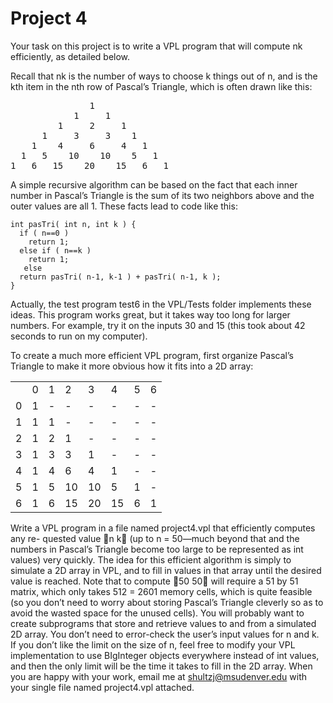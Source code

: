 # Project 4

Your task on this project is to write a VPL program that will compute nk efficiently, as detailed below.

Recall that nk is the number of ways to choose k things out of n, and is the kth item in the nth row of Pascal’s Triangle, which is often drawn like this:
<pre>
               1
            1     1
         1     2     1
      1     3     3    1
    1    4     6     4   1
  1   5    10    10    5   1
1   6   15    20    15   6   1
</pre>

A simple recursive algorithm can be based on the fact that each inner number in Pascal’s Triangle is the sum of its two neighbors above and the outer values are all 1. These facts lead to code like this:

```
int pasTri( int n, int k ) {  
  if ( n==0 )  
    return 1;  
  else if ( n==k )  
    return 1;  
   else  
  return pasTri( n-1, k-1 ) + pasTri( n-1, k );  
}  
```

Actually, the test program test6 in the VPL/Tests folder implements these ideas. This program works great, but it takes way too long for larger numbers. For example, try it on the inputs 30 and 15 (this took about 42 seconds to run on my computer).

To create a much more efficient VPL program, first organize Pascal’s Triangle to make it more obvious how it fits into a 2D array:
<table align="center">
  <tr>
    <td>&nbsp;&nbsp;</td>
    <td>0</td>
    <td>1</td>
    <td>2</td>
    <td>3</td>
    <td>4</td>
    <td>5</td>
    <td>6</td>
  </tr>
  <tr>
    <td>0</td>
    <td>1</td>
    <td>-</td>
    <td>-</td>
    <td>-</td>
    <td>-</td>
    <td>-</td>
    <td>-</td>
  </tr>
  <tr>
    <td>1</td>
    <td>1</td>
    <td>1</td>
    <td>-</td>
    <td>-</td>
    <td>-</td>
    <td>-</td>
    <td>-</td>
  </tr>
  <tr>
    <td>2</td>
    <td>1</td>
    <td>2</td>
    <td>1</td>
    <td>-</td>
    <td>-</td>
    <td>-</td>
    <td>-</td>
  </tr>
  <tr>
    <td>3</td>
    <td>1</td>
    <td>3</td>
    <td>3</td>
    <td>1</td>
    <td>-</td>
    <td>-</td>
    <td>-</td>
  </tr>
  <tr>
    <td>4</td>
    <td>1</td>
    <td>4</td>
    <td>6</td>
    <td>4</td>
    <td>1</td>
    <td>-</td>
    <td>-</td>
  </tr>
  <tr>
    <td>5</td>
    <td>1</td>
    <td>5</td>
    <td>10</td>
    <td>10</td>
    <td>5</td>
    <td>1</td>
    <td>-</td>
  </tr>
  <tr>
    <td>6</td>
    <td>1</td>
    <td>6</td>
    <td>15</td>
    <td>20</td>
    <td>15</td>
    <td>6</td>
    <td>1</td>
  </tr>
</table>


Write a VPL program in a file named project4.vpl that efficiently computes any re-
quested value 􀀀n
k (up to n = 50—much beyond that and the numbers in Pascal’s Triangle
become too large to be represented as int values) very quickly.
The idea for this efficient algorithm is simply to simulate a 2D array in VPL, and to fill in
values in that array until the desired value is reached.
Note that to compute 􀀀50
50 will require a 51 by 51 matrix, which only takes 512 = 2601
memory cells, which is quite feasible (so you don’t need to worry about storing Pascal’s
Triangle cleverly so as to avoid the wasted space for the unused cells).
You will probably want to create subprograms that store and retrieve values to and from
a simulated 2D array.
You don’t need to error-check the user’s input values for n and k.
If you don’t like the limit on the size of n, feel free to modify your VPL implementation
to use BIgInteger objects everywhere instead of int values, and then the only limit will
be the time it takes to fill in the 2D array.
When you are happy with your work, email me at shultzj@msudenver.edu with your
single file named project4.vpl attached.

